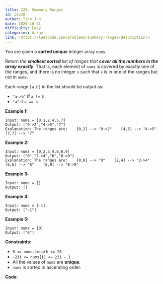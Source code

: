```yaml
---
title: 228. Summary Ranges
id: id228
author: Tian Jun
date: 2020-10-31
difficulty: Easy
categories: Array
link: <https://leetcode.com/problems/summary-ranges/description/>
---
```


You are given a **sorted unique** integer array `nums`.

Return _the **smallest sorted** list of ranges that **cover all the numbers in
the array exactly**_. That is, each element of `nums` is covered by exactly
one of the ranges, and there is no integer `x` such that `x` is in one of the
ranges but not in `nums`.

Each range `[a,b]` in the list should be output as:

  * `"a->b"` if `a != b`
  * `"a"` if `a == b`



**Example 1:**
            
	Input: nums = [0,1,2,4,5,7]    
	Output: ["0->2","4->5","7"]    
	Explanation: The ranges are:    [0,2] --> "0->2"    [4,5] --> "4->5"    [7,7] --> "7"    

**Example 2:**
            
	Input: nums = [0,2,3,4,6,8,9]    
	Output: ["0","2->4","6","8->9"]    
	Explanation: The ranges are:    [0,0] --> "0"    [2,4] --> "2->4"    [6,6] --> "6"    [8,9] --> "8->9"    

**Example 3:**
            
	Input: nums = []    
	Output: []    

**Example 4:**
            
	Input: nums = [-1]    
	Output: ["-1"]    

**Example 5:**
            
	Input: nums = [0]    
	Output: ["0"]    



**Constraints:**

  * `0 <= nums.length <= 20`
  * `-231 <= nums[i] <= 231 - 1`
  * All the values of `nums` are **unique**.
  * `nums` is sorted in ascending order.


**Code:**
